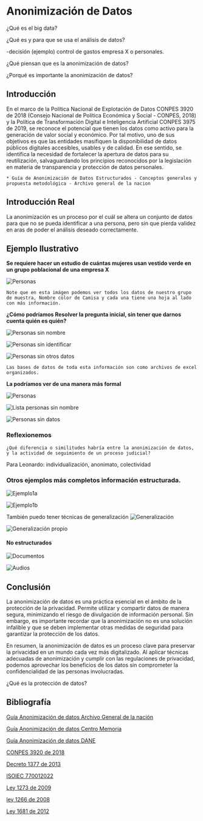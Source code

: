 # Anonimización de Datos

¿Qué es el big data?

¿Qué es y para que se usa el análisis de datos?

-decisión (ejemplo) control de gastos empresa X o personales.

¿Qué piensan que es la anonimización de datos?

¿Porqué es importante la anonimización de datos?

## Introducción

En el marco de la Política Nacional de Explotación de Datos CONPES
3920 de 2018 (Consejo Nacional de Política Económica y Social -
CONPES, 2018) y la Política de Transformación Digital e Inteligencia
Artificial CONPES 3975 de 2019, se reconoce el potencial que
tienen los datos como activo para la generación de valor social y
económico. Por tal motivo, uno de sus objetivos es que las entidades
masifiquen la disponibilidad de datos públicos digitales accesibles,
usables y de calidad. En ese sentido, se identifica la necesidad de
fortalecer la apertura de datos para su reutilización, salvaguardando los
principios reconocidos por la legislación en materia de transparencia y
protección de datos personales.

    * Guía de Anonimización de Datos Estructurados - Conceptos generales y propuesta metodológica - Archivo general de la nacion

## Introducción Real

La anonimización es un proceso por el cuál se altera un conjunto de datos para que no se pueda identificar a una persona, pero sin que pierda validez en aras de poder el análisis deseado correctamente.

## Ejemplo Ilustrativo

**Se requiere hacer un estudio de cuántas mujeres usan vestido verde en un grupo poblacional de una empresa X**

![Personas](images/1.Personas.webp "Personas")

    Note que en esta imágen podemos ver todos los datos de nuestro grupo de muestra, Nombre color de Camisa y cada una tiene una hoja al lado con más información.

**¿Cómo podríamos Resolver la pregunta inicial, sin tener que darnos cuenta quién es quién?**

![Personas sin nombre](images/2.Personas%20Sin%20nombre.webp "Personas sin nombre")

![Personas sin identificar](images/3.Personas%20sin%20identificar%20%20-%20copia.webp "Personas sin identificar")

![Personas sin otros datos](images/4.%20Sin%20cédula%20y%20sin%20correo.webp "Personas sin otros datos")

    Las bases de datos de toda esta información son como archivos de excel organizados.

**La podríamos ver de una manera más formal**

![Personas](images/5.lista%20personas.webp "Lista personas")


![Lista personas sin nombre](images/6.lista%20personas-nombre.webp "Lista personas sin nombre")

![Personas sin datos](images/7.lista%20personas-sin-otros-datos.webp "Lista personas sin otros datos")

### Reflexionemos
    ¿Qué diferencia o similitudes habría entre la anonimización de datos, y la actividad de seguimiento de un proceso judicial?
Para Leonardo: individualización, anonimato, colectividad
### Otros ejemplos más completos información estructurada.

![Ejemplo1a](images/8.ejemplo1a.png "ejemplo1a")

![Ejemplo1b](images/9.ejemplo1b.png "ejemplo1b")

También puedo tener técnicas de generalización
![Generalización](images/12.generalizacion.png "Generalización")

![Generalización propio](images/13.generalización%20propio.png)
#### No estructurados

![Documentos](images/10.documentos.png "documentos")

![Audios](images/11.audios.png "Audios")


## Conclusión

La anonimización de datos es una práctica esencial en el ámbito de la protección de la privacidad. Permite utilizar y compartir datos de manera segura, minimizando el riesgo de divulgación de información personal. Sin embargo, es importante recordar que la anonimización no es una solución infalible y que se deben implementar otras medidas de seguridad para garantizar la protección de los datos.

En resumen, la anonimización de datos es un proceso clave para preservar la privacidad en un mundo cada vez más digitalizado. Al aplicar técnicas adecuadas de anonimización y cumplir con las regulaciones de privacidad, podemos aprovechar los beneficios de los datos sin comprometer la confidencialidad de las personas involucradas.

¿Qué es la protección de datos?

## Bibliografía

[Guía Anonimización de datos Archivo General de la nación](bibliografia/Guia_de_Anonimizacion-min.pdf)

[Guía Anonimización de datos Centro Memoria](bibliografia/GUIA-DE-ANONIMIZACION.pdf)

[Guía Anonimización de datos DANE](bibliografia/guia-metadatos.pdf)

[CONPES 3920 de 2018](<bibliografia/CONPES 3920 de 2018.pdf>)

[Decreto 1377 de 2013](bibliografia/Decreto_1377_de_2013.pdf)

[ISOIEC 770012022](<bibliografia/ISOIEC 270012022 (2).PDF>)

[Ley 1273 de 2009](<bibliografia/Ley 1273 de 2009.pdf>)

[ley 1266 de 2008](bibliografia/Ley_1266_de_2008.pdf)

[Ley 1681 de 2012](bibliografia/Ley_1581_de_2012.pdf)